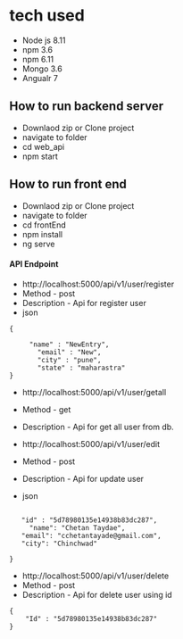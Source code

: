 # tech used

  -  Node js  8.11
  -  npm  3.6
  -  npm  6.11
  -  Mongo  3.6
  -  Angualr   7


##  How to run  backend server
  - Downlaod zip or Clone project
  - navigate to folder
  - cd web_api
  - npm start

##  How to run  front end 
  - Downlaod zip or Clone project
  - navigate to folder
  - cd frontEnd
  - npm install
  - ng serve

#### API Endpoint
- http://localhost:5000/api/v1/user/register
- Method - post 
- Description - Api for register user
- json 
```
{
     
     "name" : "NewEntry",
	   "email" : "New",
	   "city" : "pune",
	   "state" : "maharastra"
}
```



- http://localhost:5000/api/v1/user/getall
- Method - get 
- Description - Api for get all user from db.




- http://localhost:5000/api/v1/user/edit
- Method - post 
- Description - Api for update user
- json 
```{

   "id" : "5d78980135e14938b83dc287",
	 "name": "Chetan Taydae",
   "email": "cchetantayade@gmail.com",
   "city": "Chinchwad"
   
}
```


- http://localhost:5000/api/v1/user/delete
- Method - post
- Description - Api for delete user using id
```
{
	"Id" : "5d78980135e14938b83dc287"
}
```


